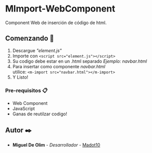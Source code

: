 # MImport-WebComponent
Component Web de inserción de código de html. 

## Comenzando 🚀

1. Descargue _"element.js"_ 
2. Importe con `<script src="element.js"></script>`
3. Su codigo debe estar en un .html separado *Ejemplo: navbar.html*
4. Para insertar como componente *navbar.html* <br>
  utilice: `<m-import src="navbar.html"></m-import>`
5. Y Listo!

### Pre-requisitos 📋

- Web Component
- JavaScript
- Ganas de reutilzar codigo!

## Autor ✒️

* **Miguel De Olim** - *Desarrollador* - [Madot10](https://github.com/Madot10)
